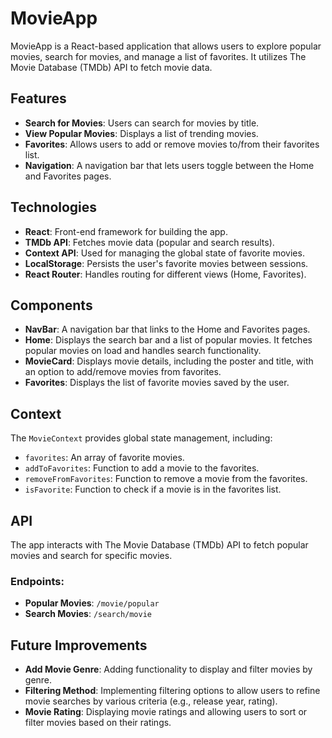 # MovieApp

MovieApp is a React-based application that allows users to explore popular movies, search for movies, and manage a list of favorites. It utilizes The Movie Database (TMDb) API to fetch movie data.

## Features

- **Search for Movies**: Users can search for movies by title.
- **View Popular Movies**: Displays a list of trending movies.
- **Favorites**: Allows users to add or remove movies to/from their favorites list.
- **Navigation**: A navigation bar that lets users toggle between the Home and Favorites pages.

## Technologies

- **React**: Front-end framework for building the app.
- **TMDb API**: Fetches movie data (popular and search results).
- **Context API**: Used for managing the global state of favorite movies.
- **LocalStorage**: Persists the user's favorite movies between sessions.
- **React Router**: Handles routing for different views (Home, Favorites).

## Components

- **NavBar**: A navigation bar that links to the Home and Favorites pages.
- **Home**: Displays the search bar and a list of popular movies. It fetches popular movies on load and handles search functionality.
- **MovieCard**: Displays movie details, including the poster and title, with an option to add/remove movies from favorites.
- **Favorites**: Displays the list of favorite movies saved by the user.

## Context

The `MovieContext` provides global state management, including:

- `favorites`: An array of favorite movies.
- `addToFavorites`: Function to add a movie to the favorites.
- `removeFromFavorites`: Function to remove a movie from the favorites.
- `isFavorite`: Function to check if a movie is in the favorites list.

## API

The app interacts with The Movie Database (TMDb) API to fetch popular movies and search for specific movies.

### Endpoints:

- **Popular Movies**: `/movie/popular`
- **Search Movies**: `/search/movie`

## Future Improvements

- **Add Movie Genre**: Adding functionality to display and filter movies by genre.
- **Filtering Method**: Implementing filtering options to allow users to refine movie searches by various criteria (e.g., release year, rating).
- **Movie Rating**: Displaying movie ratings and allowing users to sort or filter movies based on their ratings.
